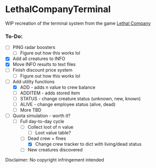 # LethalCompanyTerminal
WIP recreation of the terminal system from the game [Lethal Company](https://store.steampowered.com/app/1966720/Lethal_Company)

### To-Do:
- [ ] PING radar boosters
    - [ ] Figure out how this works lol
- [x] Add all creatures to INFO
- [x] Move INFO results to text files
- [ ] Finish discount price system
    - [ ] Figure out how this works lol
- [ ] Add utility functions
    - [X] ADD - adds n value to crew balance
    - [ ] ADDITEM - adds stored item
    - [ ] STATUS - change creature status (unknown, new, known)
    - [ ] ALIVE - change employee status (alive, dead)
    - [ ] More TBD
- [ ] Quota simulation - worth it?
  - [ ] Full day-to-day cycle
      - [ ] Collect loot of n value
          - [ ] Loot value table?
      - [ ] Dead crew + fines
          - [X] Change crew tracker to dict with living/dead status
      - [ ] New creatures discovered

Disclaimer: No copyright infringement intended
